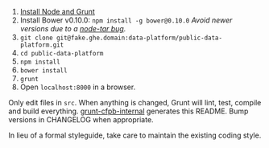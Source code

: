 1. [Install Node and Grunt](https://fake.ghe.domain/contolini/grunt-init-cfpb#prerequisites)
1. Install Bower v0.10.0: `npm install -g bower@0.10.0` *Avoid newer versions due to a [node-tar bug](https://github.com/bower/bower/issues/727#issuecomment-22309010).*
1. `git clone git@fake.ghe.domain:data-platform/public-data-platform.git`
1. `cd public-data-platform`
1. `npm install`
1. `bower install`
1. `grunt`
1. Open `localhost:8000` in a browser.

Only edit files in `src`. When anything is changed, Grunt will lint, test, compile and build everything. [grunt-cfpb-internal](https://fake.ghe.domain/contolini/grunt-cfpb-internal) generates this README. Bump versions in CHANGELOG when appropriate.

In lieu of a formal styleguide, take care to maintain the existing coding style.
